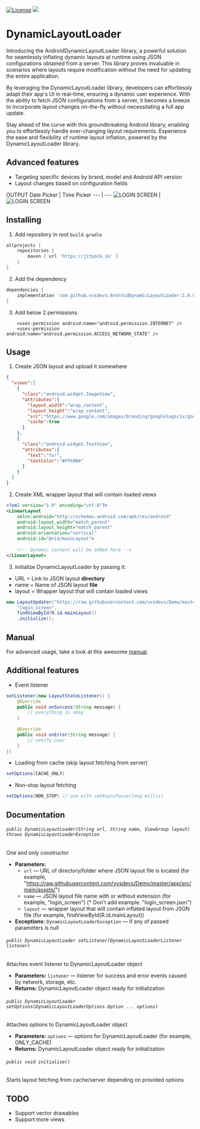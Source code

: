 [![License](https://img.shields.io/badge/License-Apache%202.0-blue.svg)](https://opensource.org/licenses/Apache-2.0)
[![](https://jitpack.io/v/vvsdevs/DynamicLayoutLoader.svg)](https://jitpack.io/#vvsdevs/DynamicLayoutLoader) 
 
# DynamicLayoutLoader

Introducing the AndroidDynamicLayoutLoader library, a powerful solution for seamlessly inflating dynamic layouts at runtime using JSON configurations obtained from a server. This library proves invaluable in scenarios where layouts require modification without the need for updating the entire application.

By leveraging the DynamicLayoutLoader library, developers can effortlessly adapt their app's UI in real-time, ensuring a dynamic user experience. With the ability to fetch JSON configurations from a server, it becomes a breeze to incorporate layout changes on-the-fly without necessitating a full app update.

Stay ahead of the curve with this groundbreaking Android library, enabling you to effortlessly handle ever-changing layout requirements. Experience the ease and flexibility of runtime layout inflation, powered by the DynamicLayoutLoader library.

## Advanced features

* Targeting specific devices by brand, model and Android API version
* Layout changes based on configuration fields

OUTPUT
Date Picker | Time Picker
--- | ---
![LOGIN SCREEN](https://raw.githubusercontent.com/vvsdevs/AndroidDynamicLayoutLoader/master/DemoLayout/src/main/assets/login_screen.jpg) | ![LOGIN SCREEN](https://raw.githubusercontent.com/vvsdevs/AndroidDynamicLayoutLoader/master/DemoLayout/src/main/assets/login_screen.jpg)
 
## Installing

1. Add repository in root ```build.gradle```

```gradle
allprojects {
    repositories {
        maven { url 'https://jitpack.io' }
    }
}
```

2. Add the dependency

```gradle
dependencies {
    implementation 'com.github.vvsdevs:AndroidDynamicLayoutLoader:1.0.0'
}
```

3. Add below 2 permissions
````
    <uses-permission android:name="android.permission.INTERNET" />
    <uses-permission android:name="android.permission.ACCESS_NETWORK_STATE" />
````


## Usage

1. Create JSON layout and upload it somewhere

```json
{
  "views":[  
    {  
      "class":"android.widget.ImageView",
      "attributes":{  
        "layout_width":"wrap_content",
        "layout_height":"wrap_content",
        "src":"https://www.google.com/images/branding/googlelogo/1x/googlelogo_color_272x92dp.png",
        "cache":true
      }
    },
    {  
      "class":"android.widget.TextView",
      "attributes":{  
        "text":"Yo!",
        "textColor":"#FF69B4"
      }
    }
  ]
}
```

2. Create XML wrapper layout that will contain loaded views

```xml
<?xml version="1.0" encoding="utf-8"?>
<LinearLayout
	xmlns:android="http://schemas.android.com/apk/res/android"
	android:layout_width="match_parent"
	android:layout_height="match_parent"
	android:orientation="vertical"
	android:id="@+id/mainLayout">
		
	<!-- Dynamic content will be added here -->
</LinearLayout>
```

3. Initialize DynamicLayoutLoader by passing it:
* URL = Link to JSON layout **directory**
* name = Name of JSON layout **file**
* layout = Wrapper layout that will contain loaded views

```java
new LayoutUpdater("https://raw.githubusercontent.com/vvsdevs/Demo/master/app/src/main/assets",
    "login_screen",
    findViewById(R.id.mainLayout))
    .initialize();
```

## Manual

For advanced usage, take a look at this awesome [manual](https://github.com/vvsdevs/AndroidDynamicLayoutLoader/blob/master/MANUAL.md).

## Additional features

* Event listener

```java
setListener(new LayoutStateListener() {
	@Override
	public void onSuccess(String message) {
		// everything is okay
	}
	
	@Override
	public void onError(String message) {
		// notify user
	}
})
```

* Loading from cache (skip layout fetching from server)

```java
setOptions(CACHE_ONLY)
```

* Non-stop layout fetching

```java
setOptions(NON_STOP) // use with setAsyncPause(long millis)
```

## Documentation

###### `public DynamicLayoutLoader(String url, String name, ViewGroup layout) throws DynamicLayoutLoaderException`

One and only constructor

 * **Parameters:**
   * `url` — URL of directory/folder where JSON layout file is located (for example, "https://raw.githubusercontent.com/vvsdevs/Demo/master/app/src/main/assets/")
   * `name` — JSON layout file name with or without extension (for example, "login_screen") (* Don't add example. "login_screen.json")
   * `layout` — wrapper layout that will contain inflated layout from JSON file (for example, findViewById(R.id.mainLayout))
 * **Exceptions:** `DynamicLayoutLoaderException` — if any of passed parameters is null

###### `public DynamicLayoutLoader setListener(DynamicLayoutLoaderListener listener)`

Attaches event listener to DynamicLayoutLoader object

 * **Parameters:** `listener` — listener for success and error events caused by network, storage, etc.
 * **Returns:** DynamicLayoutLoader object ready for initialization

###### `public DynamicLayoutLoader setOptions(DynamicLayoutLoaderOptions.Option ... options)`

Attaches options to DynamicLayoutLoader object

 * **Parameters:** `options` — options for DynamicLayoutLoader (for example, ONLY_CACHE)
 * **Returns:** DynamicLayoutLoader object ready for initialization

###### `public void initialize()`

Starts layout fetching from cache/server depending on provided options

## TODO

* Support vector drawables
* Support more views
